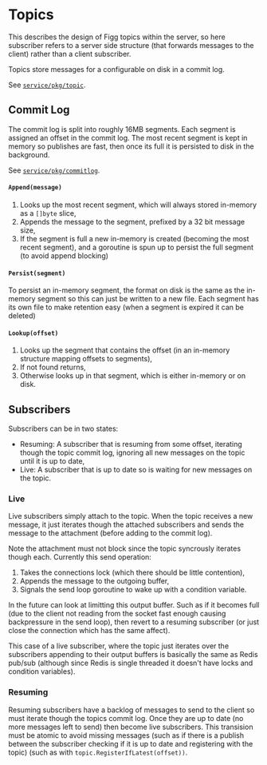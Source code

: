 # Topics
This describes the design of Figg topics within the server, so here subscriber
refers to a server side structure (that forwards messages to the client) rather
than a client subscriber.

Topics store messages for a configurable on disk in a commit log.

See [`service/pkg/topic`](../service/pkg/topic).

## Commit Log
The commit log is split into roughly 16MB segments. Each segment is assigned an
offset in the commit log. The most recent segment is kept in memory so publishes
are fast, then once its full it is persisted to disk in the background.

See [`service/pkg/commitlog`](../service/pkg/commitlog).

#### `Append(message)`
1. Looks up the most recent segment, which will always stored in-memory as a
`[]byte` slice,
2. Appends the message to the segment, prefixed by a 32 bit message size,
3. If the segment is full a new in-memory is created (becoming the most recent
segment), and a goroutine is spun up to persist the full segment (to avoid
append blocking)

#### `Persist(segment)`
To persist an in-memory segment, the format on disk is the same as the in-memory
segment so this can just be written to a new file. Each segment has its own
file to make retention easy (when a segment is expired it can be deleted)

#### `Lookup(offset)`
1. Looks up the segment that contains the offset (in an in-memory structure
mapping offsets to segments),
2. If not found returns,
3. Otherwise looks up in that segment, which is either in-memory or on disk.

## Subscribers
Subscribers can be in two states:
* Resuming: A subscriber that is resuming from some offset, iterating though
the topic commit log, ignoring all new messages on the topic until it is up to
date,
* Live: A subscriber that is up to date so is waiting for new messages on the
topic.

### Live
Live subscribers simply attach to the topic. When the topic receives a new
message, it just iterates though the attached subscribers and sends the
message to the attachment (before adding to the commit log).

Note the attachment must not block since the topic syncrously iterates though
each. Currently this send operation:
1. Takes the connections lock (which there should be little contention),
2. Appends the message to the outgoing buffer,
3. Signals the send loop goroutine to wake up with a condition variable.

In the future can look at limitting this output buffer. Such as if it becomes
full (due to the client not reading from the socket fast enough causing
backpressure in the send loop), then revert to a resuming subscriber (or just
close the connection which has the same affect).

This case of a live subscriber, where the topic just iterates over the
subscribers appending to their output buffers is basically the same as Redis
pub/sub (although since Redis is single threaded it doesn't have locks and
condition variables).

### Resuming
Resuming subscribers have a backlog of messages to send to the client so must
iterate though the topics commit log. Once they are up to date (no more messages
left to send) then become live subscribers. This transision must be atomic to
avoid missing messages (such as if there is a publish between the subscriber
checking if it is up to date and registering with the topic) (such as with
`topic.RegisterIfLatest(offset))`.
